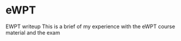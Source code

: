 # eWPT
EWPT writeup
This is a brief of my experience with the eWPT course material and the exam





